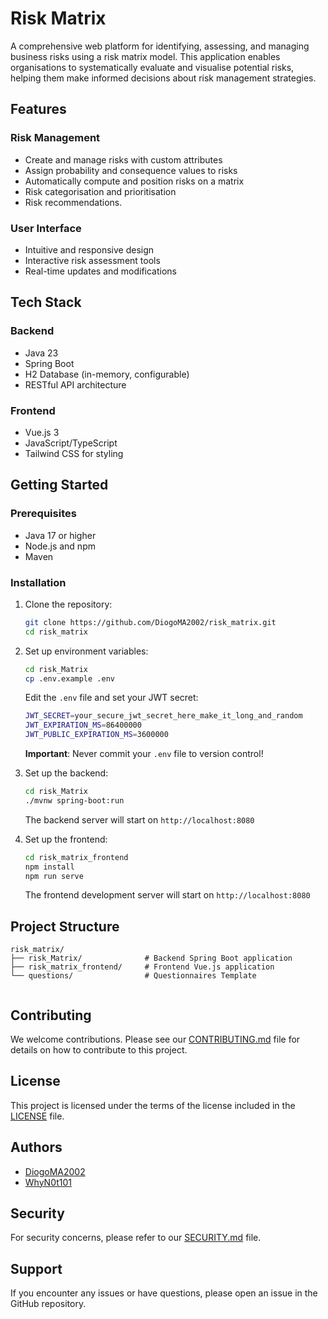 
# Risk Matrix

A comprehensive web platform for identifying, assessing, and managing business risks using a risk matrix model. This application enables organisations to systematically evaluate and visualise potential risks, helping them make informed decisions about risk management strategies.

## Features

### Risk Management

- Create and manage risks with custom attributes  
- Assign probability and consequence values to risks  
- Automatically compute and position risks on a matrix  
- Risk categorisation and prioritisation
- Risk recommendations.

### User Interface

- Intuitive and responsive design  
- Interactive risk assessment tools  
- Real-time updates and modifications  

## Tech Stack

### Backend

- Java 23  
- Spring Boot  
- H2 Database (in-memory, configurable)  
- RESTful API architecture  

### Frontend

- Vue.js 3  
- JavaScript/TypeScript  
- Tailwind CSS for styling  

## Getting Started

### Prerequisites

- Java 17 or higher  
- Node.js and npm  
- Maven  

### Installation

1. Clone the repository:
   ```bash
   git clone https://github.com/DiogoMA2002/risk_matrix.git
   cd risk_matrix
   ```

2. Set up environment variables:

   ```bash
   cd risk_Matrix
   cp .env.example .env
   ```

   Edit the `.env` file and set your JWT secret:
   ```bash
   JWT_SECRET=your_secure_jwt_secret_here_make_it_long_and_random
   JWT_EXPIRATION_MS=86400000
   JWT_PUBLIC_EXPIRATION_MS=3600000
   ```

   **Important**: Never commit your `.env` file to version control!

3. Set up the backend:

   ```bash
   cd risk_Matrix
   ./mvnw spring-boot:run
   ```

   The backend server will start on `http://localhost:8080`

4. Set up the frontend:

   ```bash
   cd risk_matrix_frontend
   npm install
   npm run serve
   ```

   The frontend development server will start on `http://localhost:8080`

## Project Structure

```
risk_matrix/
├── risk_Matrix/              # Backend Spring Boot application
├── risk_matrix_frontend/     # Frontend Vue.js application
└── questions/                # Questionnaires Template
 
```

## Contributing

We welcome contributions. Please see our [CONTRIBUTING.md](CONTRIBUTING.md) file for details on how to contribute to this project.

## License

This project is licensed under the terms of the license included in the [LICENSE](LICENSE) file.

## Authors

* [DiogoMA2002](https://github.com/DiogoMA2002)
* [WhyN0t101](https://github.com/WhyN0t101)

## Security

For security concerns, please refer to our [SECURITY.md](SECURITY.md) file.

## Support

If you encounter any issues or have questions, please open an issue in the GitHub repository.


